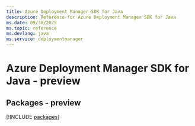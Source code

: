 ```yaml
---
title: Azure Deployment Manager SDK for Java
description: Reference for Azure Deployment Manager SDK for Java
ms.date: 09/30/2025
ms.topic: reference
ms.devlang: java
ms.service: deploymentmanager
---
```

# Azure Deployment Manager SDK for Java - preview
## Packages - preview
[!INCLUDE [packages](deployment-manager-index.md)]